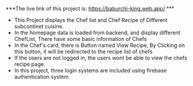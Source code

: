 ***The live link of this project is: https://baburchi-king.web.app/  ***
* This Project displays the Chef list and Chef Recipe of Different subcontinet cuisine.
* In the homepage data is loaded from backend, and display different ChefList, There have some basic information of Chefs
* In the Chef's card, there is Button named View Recipe, By Clicking on this button, it will be redirected to the recipe list of chefs
* If the users are not logged in, the users wont be able to view the chefs recipe page.
* In this project, three login systems are included using firebase authentication system 

